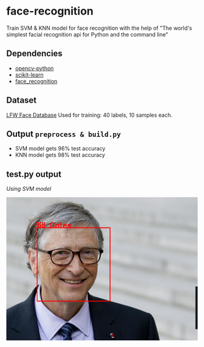 # face-recognition
Train SVM &amp; KNN model for face recognition with the help of "The world's simplest facial recognition api for Python and the command line"

## Dependencies
- [opencv-python](https://pypi.org/project/opencv-python/)
- [scikit-learn](https://github.com/scikit-learn/scikit-learn)
- [face_recognition](https://github.com/ageitgey/face_recognition)

## Dataset
[LFW Face Database](http://vis-www.cs.umass.edu/lfw/)
Used for training: 40 labels, 10 samples each.

## Output `preprocess & build.py`
- SVM model gets 96% test accuracy
- KNN model gets 98% test accuracy

## test.py output
*Using SVM model*

![BillGates2](https://github.com/madeyoga/face-recognition/blob/master/output/output2.png)
